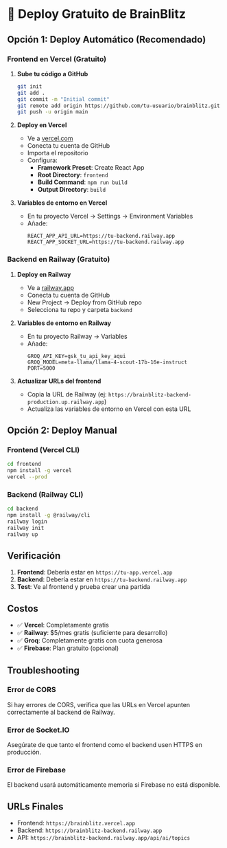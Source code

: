 # 🚀 Deploy Gratuito de BrainBlitz

## Opción 1: Deploy Automático (Recomendado)

### Frontend en Vercel (Gratuito)
1. **Sube tu código a GitHub**
   ```bash
   git init
   git add .
   git commit -m "Initial commit"
   git remote add origin https://github.com/tu-usuario/brainblitz.git
   git push -u origin main
   ```

2. **Deploy en Vercel**
   - Ve a [vercel.com](https://vercel.com)
   - Conecta tu cuenta de GitHub
   - Importa el repositorio
   - Configura:
     - **Framework Preset**: Create React App
     - **Root Directory**: `frontend`
     - **Build Command**: `npm run build`
     - **Output Directory**: `build`

3. **Variables de entorno en Vercel**
   - En tu proyecto Vercel → Settings → Environment Variables
   - Añade:
     ```
     REACT_APP_API_URL=https://tu-backend.railway.app
     REACT_APP_SOCKET_URL=https://tu-backend.railway.app
     ```

### Backend en Railway (Gratuito)
1. **Deploy en Railway**
   - Ve a [railway.app](https://railway.app)
   - Conecta tu cuenta de GitHub
   - New Project → Deploy from GitHub repo
   - Selecciona tu repo y carpeta `backend`

2. **Variables de entorno en Railway**
   - En tu proyecto Railway → Variables
   - Añade:
     ```
     GROQ_API_KEY=gsk_tu_api_key_aqui
     GROQ_MODEL=meta-llama/llama-4-scout-17b-16e-instruct
     PORT=5000
     ```

3. **Actualizar URLs del frontend**
   - Copia la URL de Railway (ej: `https://brainblitz-backend-production.up.railway.app`)
   - Actualiza las variables de entorno en Vercel con esta URL

## Opción 2: Deploy Manual

### Frontend (Vercel CLI)
```bash
cd frontend
npm install -g vercel
vercel --prod
```

### Backend (Railway CLI)
```bash
cd backend
npm install -g @railway/cli
railway login
railway init
railway up
```

## Verificación

1. **Frontend**: Debería estar en `https://tu-app.vercel.app`
2. **Backend**: Debería estar en `https://tu-backend.railway.app`
3. **Test**: Ve al frontend y prueba crear una partida

## Costos
- ✅ **Vercel**: Completamente gratis
- ✅ **Railway**: $5/mes gratis (suficiente para desarrollo)
- ✅ **Groq**: Completamente gratis con cuota generosa
- ✅ **Firebase**: Plan gratuito (opcional)

## Troubleshooting

### Error de CORS
Si hay errores de CORS, verifica que las URLs en Vercel apunten correctamente al backend de Railway.

### Error de Socket.IO
Asegúrate de que tanto el frontend como el backend usen HTTPS en producción.

### Error de Firebase
El backend usará automáticamente memoria si Firebase no está disponible.

## URLs Finales
- Frontend: `https://brainblitz.vercel.app`
- Backend: `https://brainblitz-backend.railway.app`
- API: `https://brainblitz-backend.railway.app/api/ai/topics`

